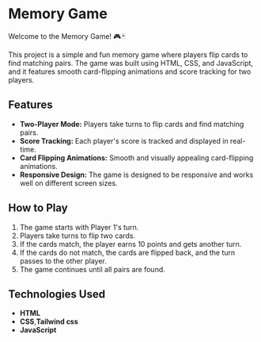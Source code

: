 # Memory Game

Welcome to the Memory Game! 🎮🃏

This project is a simple and fun memory game where players flip cards to find matching pairs. The game was built using HTML, CSS, and JavaScript, and it features smooth card-flipping animations and score tracking for two players.

## Features

- **Two-Player Mode:** Players take turns to flip cards and find matching pairs.
- **Score Tracking:** Each player's score is tracked and displayed in real-time.
- **Card Flipping Animations:** Smooth and visually appealing card-flipping animations.
- **Responsive Design:** The game is designed to be responsive and works well on different screen sizes.

## How to Play

1. The game starts with Player 1's turn.
2. Players take turns to flip two cards.
3. If the cards match, the player earns 10 points and gets another turn.
4. If the cards do not match, the cards are flipped back, and the turn passes to the other player.
5. The game continues until all pairs are found.

## Technologies Used

- **HTML**
- **CSS**,**Tailwind css**
- **JavaScript**
